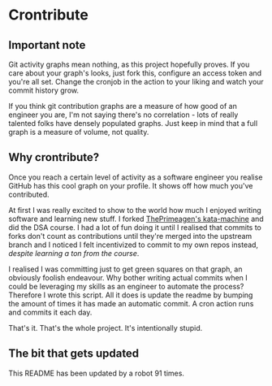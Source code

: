 # Crontribute

## Important note

Git activity graphs mean nothing, as this project hopefully proves. If you care about your graph's looks, just fork this, configure an access token and you're all set. Change the cronjob in the action to your liking and watch your commit history grow.

If you think git contribution graphs are a measure of how good of an engineer you are, I'm not saying there's no correlation - lots of really talented folks have densely populated graphs. Just keep in mind that a full graph is a measure of volume, not quality.

## Why crontribute?

Once you reach a certain level of activity as a software engineer you realise GitHub has this cool graph on your profile. It shows off how much you've contributed.

At first I was really excited to show to the world how much I enjoyed writing software and learning new stuff. I forked [ThePrimeagen's kata-machine](https://github.com/ThePrimeagen/kata-machine) and did the DSA course. I had a lot of fun doing it until I realised that commits to forks don't count as contributions until they're merged into the upstream branch and I noticed I felt incentivized to commit to my own repos instead, *despite learning a ton from the course*.

I realised I was committing just to get green squares on that graph, an obviously foolish endeavour. Why bother writing actual commits when I could be leveraging my skills as an engineer to automate the process? Therefore I wrote this script. All it does is update the readme by bumping the amount of times it has made an automatic commit. A cron action runs and commits it each day.

That's it. That's the whole project. It's intentionally stupid.

## The bit that gets updated

This README has been updated by a robot 91 times.
